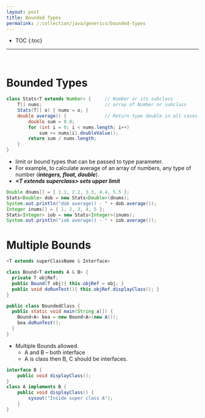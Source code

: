 ```yaml
---
layout: post
title: Bounded Types
permalink: /:collection/java/generics/bounded-types
---
```


- TOC
{:toc}

<hr><br>


# Bounded Types

```java
class Stats<T extends Number> {     // Number or its subclass
    T[] nums;                       // array of Number or subclass
    Stats(T[] o) { nums = o; }
    double average() {              // Return type double in all cases.
        double sum = 0.0;
        for (int i = 0; i < nums.length; i++)
            sum += nums[i].doubleValue();
        return sum / nums.length;
    }
}
```

* limit or bound types that can be passed to type parameter. 
* For example, to calculate average of an array of numbers, any type of number (***integers, float, double***).
* ***\<T extends superclass> sets upper limit***

```java
Double dnums[] = { 1.1, 2.2, 3.3, 4.4, 5.5 };
Stats<Double> dob = new Stats<Double>(dnums);
System.out.println("dob average() - " + dob.average());
Integer inums[] = { 1, 2, 3, 4, 5 };
Stats<Integer> iob = new Stats<Integer>(inums);
System.out.println("iob average() - " + iob.average());
```

# Multiple Bounds

```java
<T extends superClassName & Interface>
```
```java
class Bound<T extends A & B> { 
  private T objRef; 
  public Bound(T obj){ this.objRef = obj; }    
  public void doRunTest(){ this.objRef.displayClass(); } 
}

public class BoundedClass { 
  public static void main(String a[]) { 
    Bound<A> bea = new Bound<A>(new A()); 
    bea.doRunTest();
  } 
}
```

* Multiple Bounds allowed.
  * A and B – both interface
  * A is class then B, C should be interfaces.

```java
interface B {
    public void displayClass();
}
class A implements B {
    public void displayClass() {
        sysout("Inside super class A");
    }
}
```
